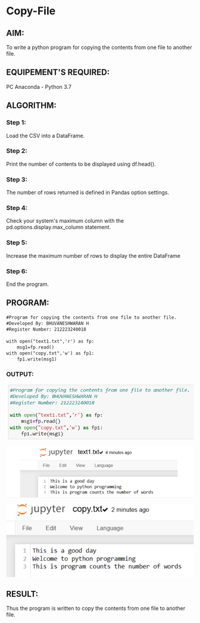 # Copy-File
## AIM:
To write a python program for copying the contents from one file to another file.
## EQUIPEMENT'S REQUIRED: 
PC
Anaconda - Python 3.7
## ALGORITHM: 
### Step 1:
Load the CSV into a DataFrame.
### Step 2: 
Print the number of contents to be displayed using df.head().
### Step 3: 
The number of rows returned is defined in Pandas option settings.
### Step 4:  
Check your system's maximum column with the pd.options.display.max_column statement.
### Step 5: 
Increase the maximum number of rows to display the entire DataFrame
### Step 6: 
End the program.
## PROGRAM:
```
#Program for copying the contents from one file to another file.
#Developed By: BHUVANESHWARAN H
#Register Number: 212223240018

with open("text1.txt",'r') as fp:
    msg1=fp.read()
with open("copy.txt",'w') as fp1:
    fp1.write(msg1)
```

### OUTPUT:
![output](<Screenshot 2024-05-17 092943.png>) 

![OUTPUT](<Screenshot 2024-05-17 092840.png>) 

![Output](<Screenshot 2024-05-17 092903.png>)

## RESULT:
Thus the program is written to copy the contents from one file to another file.
